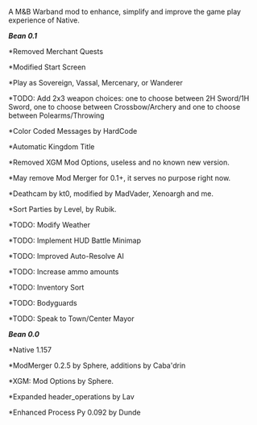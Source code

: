 A M&B Warband mod to enhance, simplify and improve the game play experience of Native.

***Bean 0.1***


*Removed Merchant Quests

*Modified Start Screen

*Play as Sovereign, Vassal, Mercenary, or Wanderer
    
*TODO: Add 2x3 weapon choices: one to choose between 2H Sword/1H Sword, one to choose between Crossbow/Archery and one to choose between Polearms/Throwing

*Color Coded Messages by HardCode

*Automatic Kingdom Title

*Removed XGM Mod Options, useless and no known new version.

*May remove Mod Merger for 0.1+, it serves no purpose right now.

*Deathcam by kt0, modified by MadVader, Xenoargh and me.

*Sort Parties by Level, by Rubik.

*TODO: Modify Weather

*TODO: Implement HUD Battle Minimap

*TODO: Improved Auto-Resolve AI

*TODO: Increase ammo amounts

*TODO: Inventory Sort

*TODO: Bodyguards

*TODO: Speak to Town/Center Mayor


***Bean 0.0***

*Native 1.157

*ModMerger 0.2.5 by Sphere, additions by Caba'drin

   *XGM: Mod Options by Sphere.
   
*Expanded header_operations by Lav

*Enhanced Process Py 0.092 by Dunde

